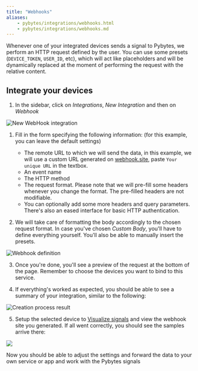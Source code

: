 ```yaml
---
title: "Webhooks"
aliases:
    - pybytes/integrations/webhooks.html
    - pybytes/integrations/webhooks.md
---
```


Whenever one of your integrated devices sends a signal to Pybytes, we perform an HTTP request defined by the user.
You can use some presets (`DEVICE_TOKEN`, `USER_ID`, etc), which will act like placeholders and will be dynamically replaced at the moment of performing the request with the relative content.

## Integrate your devices

1. In the sidebar, click on _Integrations_, _New Integration_ and then on _Webhook_

![New WebHook integration](/gitbook/assets/pybytes/integrations/webhook/select-webhook-integration.png)

1. Fill in the form specifying the following information: (for this example, you can leave the default settings)
    * The remote URL to which we will send the data, in this example, we will use a custom URL generated on [webhook.site](https://webhook.site/), paste `Your unique URL` in the textbox.
    * An event name
    * The HTTP method
    * The request format. Please note that we will pre-fill some headers whenever you change the format. The pre-filled headers are not modifiable.
    * You can optionally add some more headers and query parameters. There's also an eased interface for basic HTTP authentication.

2. We will take care of formatting the body accordingly to the chosen request format. In case you've chosen _Custom Body_, you'll have to define everything yourself. You'll also be able to manually insert the presets.

![Webhook definition](/gitbook/assets/pybytes/integrations/webhook/webhook-form.png)

3. Once you're done, you'll see a preview of the request at the bottom of the page. Remember to choose the devices you want to bind to this service.

4. If everything's worked as expected, you should be able to see a summary of your integration, similar to the following:

![Creation process result](/gitbook/assets/pybytes/integrations/webhook/webhook-inspector.png)

5. Setup the selected device to [Visualize signals](/pybytes/dashboard/) and view the webhook site you generated. If all went correctly, you should see the samples arrive there:

![](/gitbook/assets/pybytes/integrations/webhook/webhook-view.png)

Now you should be able to adjust the settings and forward the data to your own service or app and work with the Pybytes signals